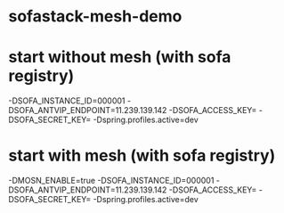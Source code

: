 # sofastack-mesh-demo

# start without mesh (with sofa registry)

-DSOFA_INSTANCE_ID=000001
-DSOFA_ANTVIP_ENDPOINT=11.239.139.142
-DSOFA_ACCESS_KEY=
-DSOFA_SECRET_KEY=
-Dspring.profiles.active=dev

# start with mesh (with sofa registry)

-DMOSN_ENABLE=true
-DSOFA_INSTANCE_ID=000001
-DSOFA_ANTVIP_ENDPOINT=11.239.139.142
-DSOFA_ACCESS_KEY=
-DSOFA_SECRET_KEY=
-Dspring.profiles.active=dev